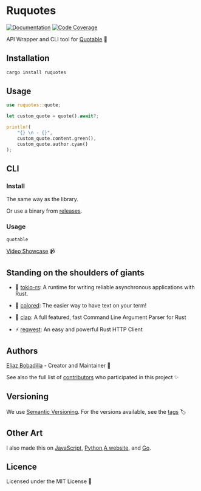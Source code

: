 # Ruquotes

[![Documentation](https://docs.rs/ruquotes/badge.svg)](https://docs.rs/ruquotes)
[![Code Coverage](https://codecov.io/gh/UltiRequiem/ruquotes/branch/main/graph/badge.svg)](https://codecov.io/gh/UltiRequiem/ruquotes)

API Wrapper and CLI tool for [Quotable](https://github.com/lukePeavey/quotable)
📣

## Installation

```sh
cargo install ruquotes
```

## Usage

```rust
use ruquotes::quote;

let custom_quote = quote().await?;

println!(
    "{} \n - {}",
    custom_quote.content.green(),
    custom_quote.author.cyan()
);
```

## CLI

### Install

The same way as the library.

Or use a binary from
[releases](https://github.com/UltiRequiem/ruquotes/releases/latest).

### Usage

```sh
quotable
```

[Video Showcase](https://youtu.be/IXKOg6IxP3Y) 📹

## Standing on the shoulders of giants

- 🗼 [tokio-rs](https://github.com/tokio-rs/tokio): A runtime for writing
  reliable asynchronous applications with Rust.

- 🤗 [colored](https://github.com/mackwic/colored): The easier way to have text
  on your term!

- 👏 [clap](https://github.com/clap-rs/clap): A full featured, fast Command Line
  Argument Parser for Rust

- ⚡ [reqwest](https://github.com/seanmonstar/reqwest): An easy and powerful Rust
  HTTP Client

## Authors

[Eliaz Bobadilla](https://ultirequiem.com) - Creator and Maintainer 💪

See also the full list of
[contributors](https://github.com/UltiRequiem/ruquotes/contributors) who
participated in this project ✨

## Versioning

We use [Semantic Versioning](http://semver.org). For the versions available, see
the [tags](https://github.com/UltiRequiem/ruquotes/tags) 🏷️

## Other Art

I also made this on [JavaScript](https://github.com/UltiRequiem/ranmess),
[Python](https://github.com/UltiRequiem/quoteran),[A website](https://github.com/UltiRequiem/ulti-random-quotes),
and [Go](https://github.com/UltiRequiem/quotable).

## Licence

Licensed under the MIT License 📄
